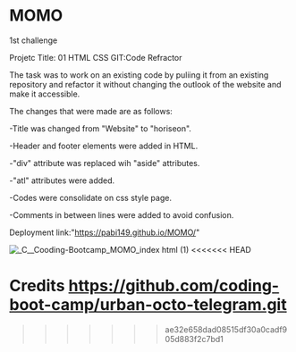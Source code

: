 # MOMO
1st challenge


Projetc Title: 01 HTML CSS GIT:Code Refractor

The task was to work on an existing code by puliing it from an existing repository and refactor it without changing the outlook of the website and make it accessible.

The changes that were made are as follows:

-Title was changed from "Website" to "horiseon".

-Header and footer elements were added in HTML.

-"div" attribute was replaced wih "aside" attributes.

-"atl" attributes were added.

-Codes were consolidate on css style page.

-Comments in between lines were added to avoid confusion.

Deployment link:"https://pabi149.github.io/MOMO/"

![_C__Cooding-Bootcamp_MOMO_index html (1)](https://user-images.githubusercontent.com/90426266/134827586-99eabb60-0c2f-4ef2-b367-2914081ec256.png)
<<<<<<< HEAD

Credits
https://github.com/coding-boot-camp/urban-octo-telegram.git
=======
>>>>>>> ae32e658dad08515df30a0cadf905d883f2c7bd1
